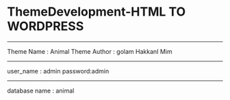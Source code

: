 # ThemeDevelopment-HTML TO WORDPRESS 
-----------------------------------------------------------
Theme Name : Animal Theme
Author : golam HakkanI Mim


-------------------------------------------------------
user_name : admin
password:admin

----------------------------------------------------------
database name : animal 

